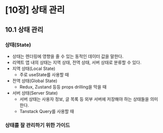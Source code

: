 # [10장] 상태 관리
## 10.1 상태 관리
### 상태(State)
- 상태는 렌더링에 영향을 줄 수 있는 동적인 데이터 값을 말한다.
- 리액트 앱 내의 상태는 지역 상태, 전역 상태, 서버 상태로 분류할 수 있다.
- 지역 상태(Local State)
  - 주로 useState를 사용할 때
- 전역 상태(Global State)
  - Redux, Zustand 등등 props drilling을 막을 때
- 서버 상태(Server State)
  - 서버 상태는 사용자 정보, 글 목록 등 외부 서버에 저장해야 하는 상태들을 의미한다.
  - Tanstack Query를 사용할 때

### 상태를 잘 관리하기 위한 가이드
